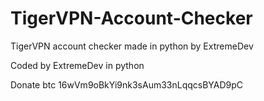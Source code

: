 # TigerVPN-Account-Checker
TigerVPN account checker made in python by ExtremeDev


Coded by ExtremeDev in python


Donate btc
16wVm9oBkYi9nk3sAum33nLqqcsBYAD9pC
